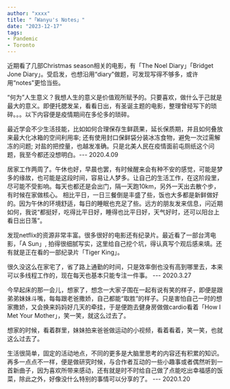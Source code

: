 ```yaml
---
author: "xxxx"
title: "「Wanyu's Notes」"
date: "2023-12-17"
tags:  
- Pandemic
- Toronto
---
```


近期看了几部Christmas season相关的电影，有「The Noel Diary」「Bridget Jone Diary」。受启发，也想沿用“diary"做题，可发现写得不够多，或许用“notes"更恰当些。

“何为”人生意义？我想人生的意义是价值观所赋予的。只要喜欢，做什么于己就是最大的意义。即便托腮发呆，看看日出，有圣诞主题的电影，整理曾经写下的琐碎。。。以下内容便是疫情期间在多伦多的琐碎。



最近学会不少生活技能，比如如何合理保存生鲜蔬果，延长保质期，并且如何叠放来最大化冰箱的空间利用率; 还有使用封口保鲜袋分装冰冻食物，避免一次过需解冻的问题; 对盐的把控量，也越发准确。只是北美人民在疫情面前屯厕纸这个问题，我至今都还没想明白。--- 2020.4.09



居家工作两周了。午休也好，早晨也罢，有时候醒来会有种不安的感觉，可能是梦多的缘故，也可能是这段时间，容易让人梦多。让自己的生活工作，在这阶段里，尽可能不受影响。每天也都还是会出门，隔一天跑10km，另外一天出去散个步，有时候在家做核心。 相比平日，一日三餐倒是丰盛了些，饭也大多都是新鲜做好的。因为午休的环境舒适，每日的睡眠也充足了些。远方的朋友发来信息，问近期如何，我说“都挺好，吃得比平日好，睡得也比平日好，天气好时，还可以阳台上看日出日落”。

发现netflix的资源非常丰富。很多很好的电影还有纪录片。最近看了一部台湾电影，「A Sun」, 拍得很细腻写实，这里给自己挖个坑，得认真写个观后感来填。还有就是正在看的一部纪录片「Tiger King」。 

很久没这么在家宅了，省了路上通勤的时间，只是效率倒也没有高到哪里去，本来可以多线程工作的，现在每天也基本只能专注一件事。 --- 2020.3.27




今早起床的那一会儿，想家了，想念一大家子围在一起有说有笑的样子，即便是跟弟弟妹妹斗嘴，每每跟老爸撒娇，自己都能“取胜”的样子。只是害怕自己一时的想家撒娇，又会换来妈妈好几天的牵挂，于是便跑去健身房做做cardio看着「How I Met Your Mother」，笑一笑，就这么过去了。

想家的时候，看着群里，妹妹拍来爸爸做运动的小视频，看着看着，笑一笑，也就这么过去了。

生活很简单，固定的活动地点，不同的更多是大脑里思考的内容还有积累的知识。再多一点点不一样，便是做研究时候，与合作者互动的一些小趣事或者偶然听到一首新曲子，因为喜欢所带来感动，还有就是时不时给自己做了点能吃出幸福感的饭菜，除此之外，好像没什么特别的事情可以分享的了。 --- 2020.1.20